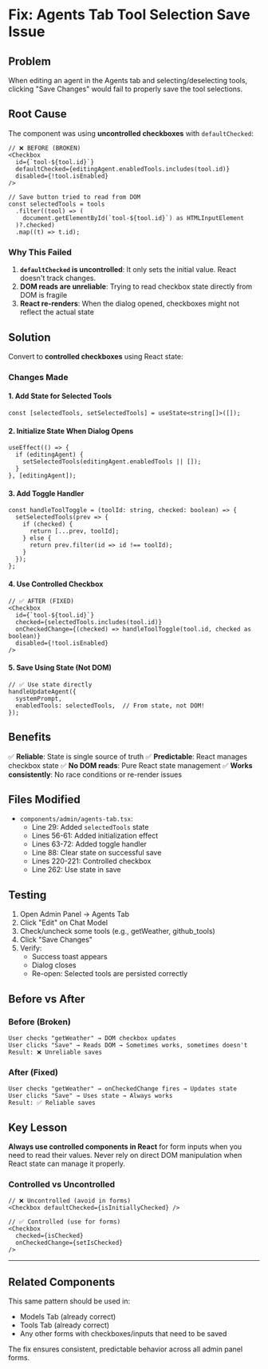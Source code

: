 # Fix: Agents Tab Tool Selection Save Issue

## Problem

When editing an agent in the Agents tab and selecting/deselecting tools, clicking "Save Changes" would fail to properly save the tool selections.

## Root Cause

The component was using **uncontrolled checkboxes** with `defaultChecked`:

```tsx
// ❌ BEFORE (BROKEN)
<Checkbox
  id={`tool-${tool.id}`}
  defaultChecked={editingAgent.enabledTools.includes(tool.id)}
  disabled={!tool.isEnabled}
/>

// Save button tried to read from DOM
const selectedTools = tools
  .filter((tool) => (
    document.getElementById(`tool-${tool.id}`) as HTMLInputElement
  )?.checked)
  .map((t) => t.id);
```

### Why This Failed

1. **`defaultChecked` is uncontrolled**: It only sets the initial value. React doesn't track changes.
2. **DOM reads are unreliable**: Trying to read checkbox state directly from DOM is fragile
3. **React re-renders**: When the dialog opened, checkboxes might not reflect the actual state

## Solution

Convert to **controlled checkboxes** using React state:

### Changes Made

#### 1. Add State for Selected Tools
```tsx
const [selectedTools, setSelectedTools] = useState<string[]>([]);
```

#### 2. Initialize State When Dialog Opens
```tsx
useEffect(() => {
  if (editingAgent) {
    setSelectedTools(editingAgent.enabledTools || []);
  }
}, [editingAgent]);
```

#### 3. Add Toggle Handler
```tsx
const handleToolToggle = (toolId: string, checked: boolean) => {
  setSelectedTools(prev => {
    if (checked) {
      return [...prev, toolId];
    } else {
      return prev.filter(id => id !== toolId);
    }
  });
};
```

#### 4. Use Controlled Checkbox
```tsx
// ✅ AFTER (FIXED)
<Checkbox
  id={`tool-${tool.id}`}
  checked={selectedTools.includes(tool.id)}
  onCheckedChange={(checked) => handleToolToggle(tool.id, checked as boolean)}
  disabled={!tool.isEnabled}
/>
```

#### 5. Save Using State (Not DOM)
```tsx
// ✅ Use state directly
handleUpdateAgent({
  systemPrompt,
  enabledTools: selectedTools,  // From state, not DOM!
});
```

## Benefits

✅ **Reliable**: State is single source of truth
✅ **Predictable**: React manages checkbox state
✅ **No DOM reads**: Pure React state management
✅ **Works consistently**: No race conditions or re-render issues

## Files Modified

- `components/admin/agents-tab.tsx`:
  - Line 29: Added `selectedTools` state
  - Lines 56-61: Added initialization effect
  - Lines 63-72: Added toggle handler
  - Line 88: Clear state on successful save
  - Lines 220-221: Controlled checkbox
  - Line 262: Use state in save

## Testing

1. Open Admin Panel → Agents Tab
2. Click "Edit" on Chat Model
3. Check/uncheck some tools (e.g., getWeather, github_tools)
4. Click "Save Changes"
5. Verify:
   - Success toast appears
   - Dialog closes
   - Re-open: Selected tools are persisted correctly

## Before vs After

### Before (Broken)
```
User checks "getWeather" → DOM checkbox updates
User clicks "Save" → Reads DOM → Sometimes works, sometimes doesn't
Result: ❌ Unreliable saves
```

### After (Fixed)
```
User checks "getWeather" → onCheckedChange fires → Updates state
User clicks "Save" → Uses state → Always works
Result: ✅ Reliable saves
```

## Key Lesson

**Always use controlled components in React** for form inputs when you need to read their values. Never rely on direct DOM manipulation when React state can manage it properly.

### Controlled vs Uncontrolled

```tsx
// ❌ Uncontrolled (avoid in forms)
<Checkbox defaultChecked={isInitiallyChecked} />

// ✅ Controlled (use for forms)
<Checkbox
  checked={isChecked}
  onCheckedChange={setIsChecked}
/>
```

---

## Related Components

This same pattern should be used in:
- Models Tab (already correct)
- Tools Tab (already correct)
- Any other forms with checkboxes/inputs that need to be saved

The fix ensures consistent, predictable behavior across all admin panel forms.
